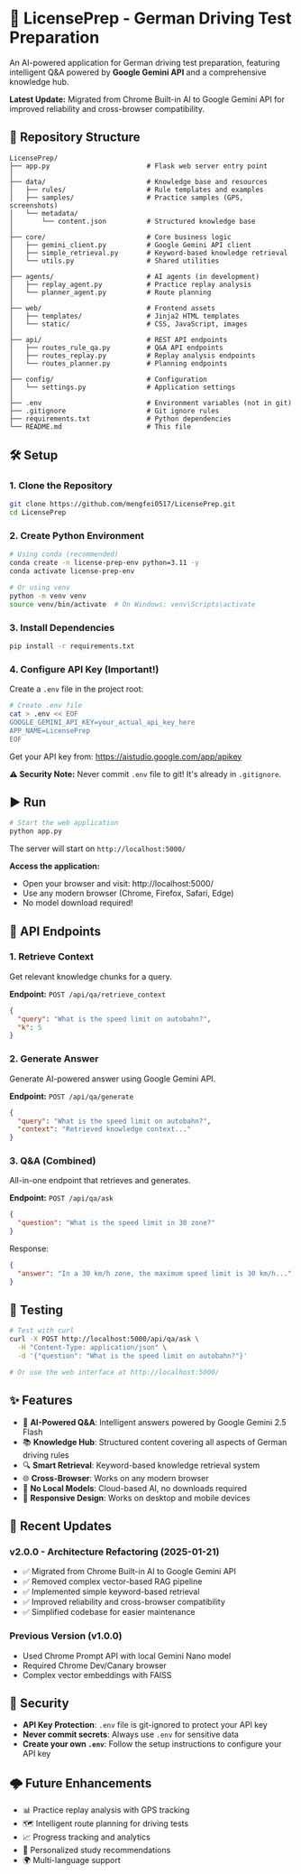 # 🚗 LicensePrep - German Driving Test Preparation

An AI-powered application for German driving test preparation, featuring intelligent Q&A powered by **Google Gemini API** and a comprehensive knowledge hub.

**Latest Update:** Migrated from Chrome Built-in AI to Google Gemini API for improved reliability and cross-browser compatibility.

## 📁 Repository Structure

```
LicensePrep/
├── app.py                        # Flask web server entry point
│
├── data/                         # Knowledge base and resources
│   ├── rules/                    # Rule templates and examples
│   ├── samples/                  # Practice samples (GPS, screenshots)
│   └── metadata/
│       └── content.json          # Structured knowledge base
│
├── core/                         # Core business logic
│   ├── gemini_client.py          # Google Gemini API client
│   ├── simple_retrieval.py       # Keyword-based knowledge retrieval
│   └── utils.py                  # Shared utilities
│
├── agents/                       # AI agents (in development)
│   ├── replay_agent.py           # Practice replay analysis
│   └── planner_agent.py          # Route planning
│
├── web/                          # Frontend assets
│   ├── templates/                # Jinja2 HTML templates
│   └── static/                   # CSS, JavaScript, images
│
├── api/                          # REST API endpoints
│   ├── routes_rule_qa.py         # Q&A API endpoints
│   ├── routes_replay.py          # Replay analysis endpoints
│   └── routes_planner.py         # Planning endpoints
│
├── config/                       # Configuration
│   └── settings.py               # Application settings
│
├── .env                          # Environment variables (not in git)
├── .gitignore                    # Git ignore rules
├── requirements.txt              # Python dependencies
└── README.md                     # This file
```

## 🛠️ Setup

### 1. Clone the Repository
```bash
git clone https://github.com/mengfei0517/LicensePrep.git
cd LicensePrep
```

### 2. Create Python Environment
```bash
# Using conda (recommended)
conda create -n license-prep-env python=3.11 -y
conda activate license-prep-env

# Or using venv
python -m venv venv
source venv/bin/activate  # On Windows: venv\Scripts\activate
```

### 3. Install Dependencies
```bash
pip install -r requirements.txt
```

### 4. Configure API Key (Important!)

Create a `.env` file in the project root:

```bash
# Create .env file
cat > .env << EOF
GOOGLE_GEMINI_API_KEY=your_actual_api_key_here
APP_NAME=LicensePrep
EOF
```

Get your API key from: https://aistudio.google.com/app/apikey

**⚠️ Security Note:** Never commit `.env` file to git! It's already in `.gitignore`.

## ▶️ Run

```bash
# Start the web application
python app.py
```

The server will start on `http://localhost:5000/`

**Access the application:**
- Open your browser and visit: http://localhost:5000/
- Use any modern browser (Chrome, Firefox, Safari, Edge)
- No model download required!

## 🔌 API Endpoints

### 1. Retrieve Context
Get relevant knowledge chunks for a query.

**Endpoint:** `POST /api/qa/retrieve_context`

```json
{
  "query": "What is the speed limit on autobahn?",
  "k": 5
}
```

### 2. Generate Answer
Generate AI-powered answer using Google Gemini API.

**Endpoint:** `POST /api/qa/generate`

```json
{
  "query": "What is the speed limit on autobahn?",
  "context": "Retrieved knowledge context..."
}
```

### 3. Q&A (Combined)
All-in-one endpoint that retrieves and generates.

**Endpoint:** `POST /api/qa/ask`

```json
{
  "question": "What is the speed limit in 30 zone?"
}
```

Response:
```json
{
  "answer": "In a 30 km/h zone, the maximum speed limit is 30 km/h..."
}
```

## 🧪 Testing

```bash
# Test with curl
curl -X POST http://localhost:5000/api/qa/ask \
  -H "Content-Type: application/json" \
  -d '{"question": "What is the speed limit on autobahn?"}'

# Or use the web interface at http://localhost:5000/
```

## ✨ Features

- 🤖 **AI-Powered Q&A**: Intelligent answers powered by Google Gemini 2.5 Flash
- 📚 **Knowledge Hub**: Structured content covering all aspects of German driving rules
- 🔍 **Smart Retrieval**: Keyword-based knowledge retrieval system
- 🌐 **Cross-Browser**: Works on any modern browser
- 🚀 **No Local Models**: Cloud-based AI, no downloads required
- 📱 **Responsive Design**: Works on desktop and mobile devices

## 📝 Recent Updates

### v2.0.0 - Architecture Refactoring (2025-01-21)
- ✅ Migrated from Chrome Built-in AI to Google Gemini API
- ✅ Removed complex vector-based RAG pipeline
- ✅ Implemented simple keyword-based retrieval
- ✅ Improved reliability and cross-browser compatibility
- ✅ Simplified codebase for easier maintenance

### Previous Version (v1.0.0)
- Used Chrome Prompt API with local Gemini Nano model
- Required Chrome Dev/Canary browser
- Complex vector embeddings with FAISS

## 🔐 Security

- **API Key Protection**: `.env` file is git-ignored to protect your API key
- **Never commit secrets**: Always use `.env` for sensitive data
- **Create your own `.env`**: Follow the setup instructions to configure your API key

## 🌩️ Future Enhancements

- 📊 Practice replay analysis with GPS tracking
- 🗺️ Intelligent route planning for driving tests
- 📈 Progress tracking and analytics
- 🎯 Personalized study recommendations
- 🌍 Multi-language support



